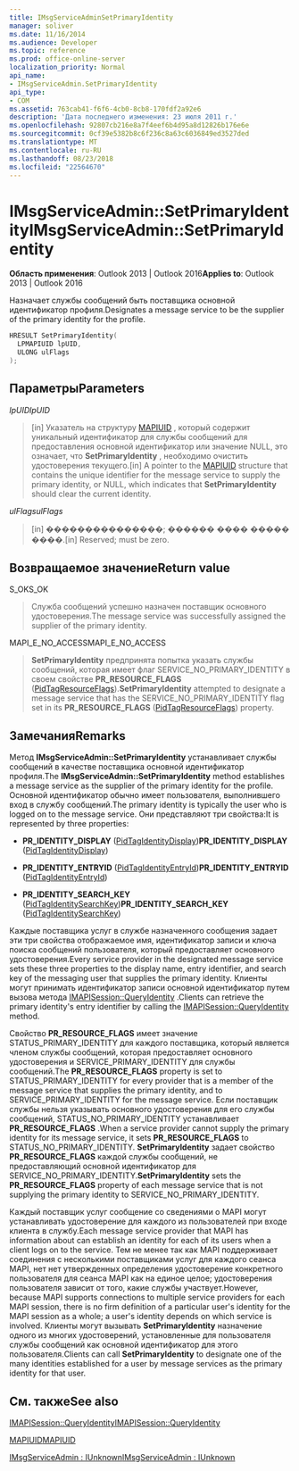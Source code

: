 ```yaml
---
title: IMsgServiceAdminSetPrimaryIdentity
manager: soliver
ms.date: 11/16/2014
ms.audience: Developer
ms.topic: reference
ms.prod: office-online-server
localization_priority: Normal
api_name:
- IMsgServiceAdmin.SetPrimaryIdentity
api_type:
- COM
ms.assetid: 763cab41-f6f6-4cb0-8cb8-170fdf2a92e6
description: 'Дата последнего изменения: 23 июля 2011 г.'
ms.openlocfilehash: 92807cb216e8a7f4eef6b4d95a8d12826b176e6e
ms.sourcegitcommit: 0cf39e5382b8c6f236c8a63c6036849ed3527ded
ms.translationtype: MT
ms.contentlocale: ru-RU
ms.lasthandoff: 08/23/2018
ms.locfileid: "22564670"
---
```

# <a name="imsgserviceadminsetprimaryidentity"></a><span data-ttu-id="9b3ad-103">IMsgServiceAdmin::SetPrimaryIdentity</span><span class="sxs-lookup"><span data-stu-id="9b3ad-103">IMsgServiceAdmin::SetPrimaryIdentity</span></span>

  
  
<span data-ttu-id="9b3ad-104">**Область применения**: Outlook 2013 | Outlook 2016</span><span class="sxs-lookup"><span data-stu-id="9b3ad-104">**Applies to**: Outlook 2013 | Outlook 2016</span></span> 
  
<span data-ttu-id="9b3ad-105">Назначает службы сообщений быть поставщика основной идентификатор профиля.</span><span class="sxs-lookup"><span data-stu-id="9b3ad-105">Designates a message service to be the supplier of the primary identity for the profile.</span></span>
  
```cpp
HRESULT SetPrimaryIdentity(
  LPMAPIUID lpUID,
  ULONG ulFlags  
);
```

## <a name="parameters"></a><span data-ttu-id="9b3ad-106">Параметры</span><span class="sxs-lookup"><span data-stu-id="9b3ad-106">Parameters</span></span>

 <span data-ttu-id="9b3ad-107">_lpUID_</span><span class="sxs-lookup"><span data-stu-id="9b3ad-107">_lpUID_</span></span>
  
> <span data-ttu-id="9b3ad-108">[in] Указатель на структуру [MAPIUID](mapiuid.md) , который содержит уникальный идентификатор для службы сообщений для предоставления основной идентификатор или значение NULL, это означает, что **SetPrimaryIdentity** , необходимо очистить удостоверения текущего.</span><span class="sxs-lookup"><span data-stu-id="9b3ad-108">[in] A pointer to the [MAPIUID](mapiuid.md) structure that contains the unique identifier for the message service to supply the primary identity, or NULL, which indicates that **SetPrimaryIdentity** should clear the current identity.</span></span> 
    
 <span data-ttu-id="9b3ad-109">_ulFlags_</span><span class="sxs-lookup"><span data-stu-id="9b3ad-109">_ulFlags_</span></span>
  
> <span data-ttu-id="9b3ad-110">[in] ���������������; ������ ���� ����� ����.</span><span class="sxs-lookup"><span data-stu-id="9b3ad-110">[in] Reserved; must be zero.</span></span>
    
## <a name="return-value"></a><span data-ttu-id="9b3ad-111">Возвращаемое значение</span><span class="sxs-lookup"><span data-stu-id="9b3ad-111">Return value</span></span>

<span data-ttu-id="9b3ad-112">S_OK</span><span class="sxs-lookup"><span data-stu-id="9b3ad-112">S_OK</span></span> 
  
> <span data-ttu-id="9b3ad-113">Служба сообщений успешно назначен поставщик основного удостоверения.</span><span class="sxs-lookup"><span data-stu-id="9b3ad-113">The message service was successfully assigned the supplier of the primary identity.</span></span>
    
<span data-ttu-id="9b3ad-114">MAPI_E_NO_ACCESS</span><span class="sxs-lookup"><span data-stu-id="9b3ad-114">MAPI_E_NO_ACCESS</span></span> 
  
> <span data-ttu-id="9b3ad-115">**SetPrimaryIdentity** предпринята попытка указать службы сообщений, которая имеет флаг SERVICE_NO_PRIMARY_IDENTITY в своем свойстве **PR_RESOURCE_FLAGS** ([PidTagResourceFlags](pidtagresourceflags-canonical-property.md)).</span><span class="sxs-lookup"><span data-stu-id="9b3ad-115">**SetPrimaryIdentity** attempted to designate a message service that has the SERVICE_NO_PRIMARY_IDENTITY flag set in its **PR_RESOURCE_FLAGS** ([PidTagResourceFlags](pidtagresourceflags-canonical-property.md)) property.</span></span>
    
## <a name="remarks"></a><span data-ttu-id="9b3ad-116">Замечания</span><span class="sxs-lookup"><span data-stu-id="9b3ad-116">Remarks</span></span>

<span data-ttu-id="9b3ad-117">Метод **IMsgServiceAdmin::SetPrimaryIdentity** устанавливает службы сообщений в качестве поставщика основной идентификатор профиля.</span><span class="sxs-lookup"><span data-stu-id="9b3ad-117">The **IMsgServiceAdmin::SetPrimaryIdentity** method establishes a message service as the supplier of the primary identity for the profile.</span></span> <span data-ttu-id="9b3ad-118">Основной идентификатор обычно имеет пользователя, выполнившего вход в службу сообщений.</span><span class="sxs-lookup"><span data-stu-id="9b3ad-118">The primary identity is typically the user who is logged on to the message service.</span></span> <span data-ttu-id="9b3ad-119">Они представляют три свойства:</span><span class="sxs-lookup"><span data-stu-id="9b3ad-119">It is represented by three properties:</span></span> 
  
- <span data-ttu-id="9b3ad-120">**PR_IDENTITY_DISPLAY** ([PidTagIdentityDisplay](pidtagidentitydisplay-canonical-property.md))</span><span class="sxs-lookup"><span data-stu-id="9b3ad-120">**PR_IDENTITY_DISPLAY** ([PidTagIdentityDisplay](pidtagidentitydisplay-canonical-property.md))</span></span>
    
- <span data-ttu-id="9b3ad-121">**PR_IDENTITY_ENTRYID** ([PidTagIdentityEntryId](pidtagidentityentryid-canonical-property.md))</span><span class="sxs-lookup"><span data-stu-id="9b3ad-121">**PR_IDENTITY_ENTRYID** ([PidTagIdentityEntryId](pidtagidentityentryid-canonical-property.md))</span></span>
    
- <span data-ttu-id="9b3ad-122">**PR_IDENTITY_SEARCH_KEY** ([PidTagIdentitySearchKey](pidtagidentitysearchkey-canonical-property.md))</span><span class="sxs-lookup"><span data-stu-id="9b3ad-122">**PR_IDENTITY_SEARCH_KEY** ([PidTagIdentitySearchKey](pidtagidentitysearchkey-canonical-property.md))</span></span>
    
<span data-ttu-id="9b3ad-123">Каждые поставщика услуг в службе назначенного сообщения задает эти три свойства отображаемое имя, идентификатор записи и ключа поиска сообщений пользователя, который предоставляет основного удостоверения.</span><span class="sxs-lookup"><span data-stu-id="9b3ad-123">Every service provider in the designated message service sets these three properties to the display name, entry identifier, and search key of the messaging user that supplies the primary identity.</span></span> <span data-ttu-id="9b3ad-124">Клиенты могут принимать идентификатор записи основной идентификатор путем вызова метода [IMAPISession::QueryIdentity](imapisession-queryidentity.md) .</span><span class="sxs-lookup"><span data-stu-id="9b3ad-124">Clients can retrieve the primary identity's entry identifier by calling the [IMAPISession::QueryIdentity](imapisession-queryidentity.md) method.</span></span> 
  
<span data-ttu-id="9b3ad-125">Свойство **PR_RESOURCE_FLAGS** имеет значение STATUS_PRIMARY_IDENTITY для каждого поставщика, который является членом службы сообщений, которая предоставляет основного удостоверения и SERVICE_PRIMARY_IDENTITY для службы сообщений.</span><span class="sxs-lookup"><span data-stu-id="9b3ad-125">The **PR_RESOURCE_FLAGS** property is set to STATUS_PRIMARY_IDENTITY for every provider that is a member of the message service that supplies the primary identity, and to SERVICE_PRIMARY_IDENTITY for the message service.</span></span> <span data-ttu-id="9b3ad-126">Если поставщик службы нельзя указывать основного удостоверения для его службы сообщений, STATUS_NO_PRIMARY_IDENTITY устанавливает **PR_RESOURCE_FLAGS** .</span><span class="sxs-lookup"><span data-stu-id="9b3ad-126">When a service provider cannot supply the primary identity for its message service, it sets **PR_RESOURCE_FLAGS** to STATUS_NO_PRIMARY_IDENTITY.</span></span> <span data-ttu-id="9b3ad-127">**SetPrimaryIdentity** задает свойство **PR_RESOURCE_FLAGS** каждой службы сообщений, не предоставляющий основной идентификатор для SERVICE_NO_PRIMARY_IDENTITY.</span><span class="sxs-lookup"><span data-stu-id="9b3ad-127">**SetPrimaryIdentity** sets the **PR_RESOURCE_FLAGS** property of each message service that is not supplying the primary identity to SERVICE_NO_PRIMARY_IDENTITY.</span></span> 
  
<span data-ttu-id="9b3ad-128">Каждый поставщик услуг сообщение со сведениями о MAPI могут устанавливать удостоверение для каждого из пользователей при входе клиента в службу.</span><span class="sxs-lookup"><span data-stu-id="9b3ad-128">Each message service provider that MAPI has information about can establish an identity for each of its users when a client logs on to the service.</span></span> <span data-ttu-id="9b3ad-129">Тем не менее так как MAPI поддерживает соединения с несколькими поставщиками услуг для каждого сеанса MAPI, нет нет утвержденных определения удостоверение конкретного пользователя для сеанса MAPI как на единое целое; удостоверения пользователя зависит от того, какие службы участвует.</span><span class="sxs-lookup"><span data-stu-id="9b3ad-129">However, because MAPI supports connections to multiple service providers for each MAPI session, there is no firm definition of a particular user's identity for the MAPI session as a whole; a user's identity depends on which service is involved.</span></span> <span data-ttu-id="9b3ad-130">Клиенты могут вызывать **SetPrimaryIdentity** назначение одного из многих удостоверений, установленные для пользователя службы сообщений как основной идентификатор для этого пользователя.</span><span class="sxs-lookup"><span data-stu-id="9b3ad-130">Clients can call **SetPrimaryIdentity** to designate one of the many identities established for a user by message services as the primary identity for that user.</span></span> 
  
## <a name="see-also"></a><span data-ttu-id="9b3ad-131">См. также</span><span class="sxs-lookup"><span data-stu-id="9b3ad-131">See also</span></span>



[<span data-ttu-id="9b3ad-132">IMAPISession::QueryIdentity</span><span class="sxs-lookup"><span data-stu-id="9b3ad-132">IMAPISession::QueryIdentity</span></span>](imapisession-queryidentity.md)
  
[<span data-ttu-id="9b3ad-133">MAPIUID</span><span class="sxs-lookup"><span data-stu-id="9b3ad-133">MAPIUID</span></span>](mapiuid.md)
  
[<span data-ttu-id="9b3ad-134">IMsgServiceAdmin : IUnknown</span><span class="sxs-lookup"><span data-stu-id="9b3ad-134">IMsgServiceAdmin : IUnknown</span></span>](imsgserviceadminiunknown.md)


